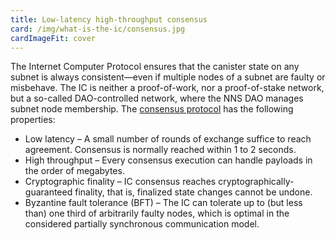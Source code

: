 ```yaml
---
title: Low-latency high-throughput consensus
card: /img/what-is-the-ic/consensus.jpg
cardImageFit: cover
---
```


The Internet Computer Protocol ensures that the canister state on any subnet is always consistent—even if multiple nodes of a subnet are faulty or misbehave. The IC is neither a proof-of-work, nor a proof-of-stake network, but a so-called DAO-controlled network, where the NNS DAO manages subnet node membership. The [consensus protocol](/how-it-works/consensus/) has the following properties:

* Low latency – A small number of rounds of exchange suffice to reach agreement. Consensus is normally reached within 1 to 2 seconds.
* High throughput – Every consensus execution can handle payloads in the order of megabytes.
* Cryptographic finality – IC consensus reaches cryptographically-guaranteed finality, that is, finalized state changes cannot be undone.
* Byzantine fault tolerance (BFT) – The IC can tolerate up to (but less than) one third of arbitrarily faulty nodes, which is optimal in the considered partially synchronous communication model.
